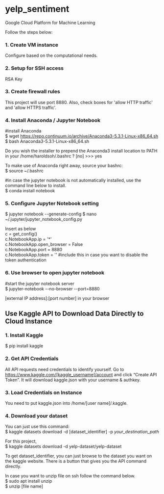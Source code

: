 # yelp_sentiment


Google Cloud Platform for Machine Learning

Follow the steps below:
### 1. Create VM instance
Configure based on the computational needs.

### 2. Setup for SSH access
RSA Key

### 3. Create firewall rules<br>
This project will use port 8880.
Also, check boxes for 'allow HTTP traffic' and 'allow HTTPS traffic'.

### 4. Install Anaconda / Jupyter Notebook

#install Anaconda<br>
$ wget https://repo.continuum.io/archive/Anaconda3-5.3.1-Linux-x86_64.sh <br>
$ bash Anaconda3-5.3.1-Linux-x86_64.sh

Do you wish the installer to prepend the 
Anaconda3 install location to PATH 
in your /home/haroldsoh/.bashrc ? 
[no] >>> yes

To make use of Anaconda right away, source your bashrc:<br>
$ source ~/.bashrc

#in case the jupyter notebook is not automatically installed, use the command line below to install.<br>
$ conda install notebook

### 5. Configure Jupyter Notebook setting

$ jupyter notebook --generate-config 
$ nano ~/.jupyter/jupyter_notebook_config.py

Insert as below <br>
c = get_config()<br>
c.NotebookApp.ip = '*'<br>
c.NotebookApp.open_browser = False<br>
c.NotebookApp.port = 8880<br>
c.NotebookApp.token = '' #include this in case you want to disable the token authentication<br>

### 6. Use browser to open jupyter notebook

#start the jupyter notebook server<br>
$ jupyter-notebook --no-browser --port=8880

[external IP address]:[port number] in your browser
<br>


## Use Kaggle API to Download Data Directly to Cloud Instance

### 1. Install Kaggle<br>
$ pip install kaggle <br>

### 2. Get API Credentials<br>
All API requests need credentials to identify yourself. Go to https://www.kaggle.com/[kaggle_username]/account and click “Create API Token”.
It will download kaggle.json with your username & authkey.<br>
### 3. Load Credentials on Instance<br>
You need to put kaggle.json into /home/[user name]/.kaggle.<br>
### 4. Download your dataset<br>
You can just use this command:<br>
$ kaggle datasets download -d [dataset_identifier] -p *your_destination_path*

For this project,<br>
$ kaggle datasets download -d yelp-dataset/yelp-dataset

To get dataset_identifier, you can just browse to the dataset you want on the kaggle website. 
There is a button that gives you the API command directly.


In case you want to unzip file on ssh follow the command below.<br>
$ sudo apt install unzip<br>
$ unzip [file name]<br>



